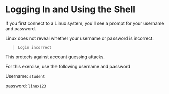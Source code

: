# Logging In and Using the Shell

If you first connect to a Linux system, you'll see a prompt for your username and password.

Linux does not reveal whether your username or password is incorrect:
> `Login incorrect`

This protects against account guessing attacks.

For this exercise, use the following username and password

Username: `student`

password: `linux123`
